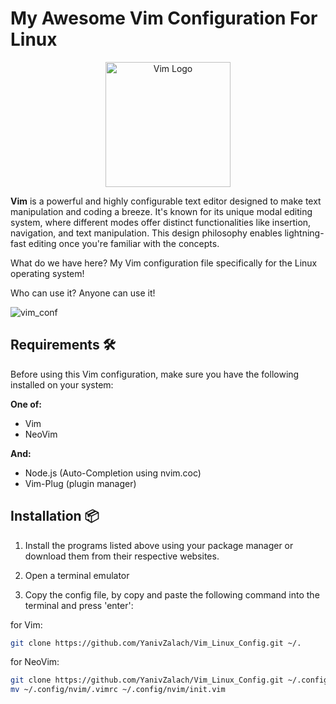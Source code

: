 # My Awesome Vim Configuration For Linux

<p align="center">
  <img width="200" src="https://upload.wikimedia.org/wikipedia/commons/thumb/9/9f/Vimlogo.svg/1200px-Vimlogo.svg.png" alt="Vim Logo">
</p>

**Vim** is a powerful and highly configurable text editor designed to make text manipulation and coding a breeze. It's known for its unique modal editing system, where different modes offer distinct functionalities like insertion, navigation, and text manipulation. This design philosophy enables lightning-fast editing once you're familiar with the concepts.


What do we have here? My Vim configuration file specifically for the Linux operating system! 

Who can use it? Anyone can use it!


![vim_conf](https://github.com/YanivZalach/qtile-config/assets/131461377/7dc0cb1f-13a9-40e9-89c7-81e67cfa7901)


## Requirements 🛠️

Before using this Vim configuration, make sure you have the following installed on your system:

**One of:**
- Vim
- NeoVim
 
**And:**
- Node.js (Auto-Completion using nvim.coc)
- Vim-Plug (plugin manager)


## Installation 📦

1. Install the programs listed above using your package manager or download them from their respective websites.

2. Open a terminal emulator
3. Copy the config file, by copy and paste the following command into the terminal and press 'enter':

  for Vim:
  ```bash
  git clone https://github.com/YanivZalach/Vim_Linux_Config.git ~/.
  ```

  for NeoVim:
  ```bash
  git clone https://github.com/YanivZalach/Vim_Linux_Config.git ~/.config/nvim
  mv ~/.config/nvim/.vimrc ~/.config/nvim/init.vim
  ```
